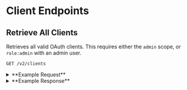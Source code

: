 # Client Endpoints

## Retrieve All Clients
Retrieves all valid OAuth clients. This requires either the `admin` scope, or `role:admin` with an admin user.

```
GET /v2/clients
```

<details>
<summary>**Example Request**</summary>
**Example Request:**
```sh
curl -X GET \
  -H "Authorization: ${ACCESS_TOKEN}" \
  https://northstar.dosomething.org/v2/clients
```
</details>

<details>
<summary>**Example Response**</summary>
```js
// 200 OK

{
  "data": [
    {
      "title": "Trusted Test Client",
      "description": "A trusted example client.",
      "client_id": "trusted-test-client",
      "client_secret": "Mq3kXQZldCXmDKs2XxJvC2qsuzfUusdQ",
      "scope": [
        "admin",
        "user",
        "role:admin"
      ],
      "refresh_tokens": 28,
      "updated_at": "2016-07-07T15:46:21+0000",
      "created_at": "2016-07-06T18:26:04+0000"
    },
    {
      "title": "Untrusted Test Client",
      "description": "A untrusted example client.",
      "client_id": "untrusted-test-client",
      "client_secret": "qZRBJiOXsE657sUuvYcRzHAMNjHUdjkH",
      "scope": [
        "user"
      ],
      "refresh_tokens": 16,
      "updated_at": "2016-07-06T18:26:04+0000",
      "created_at": "2016-07-06T18:26:04+0000"
    }
  ],
  "meta": {
    "pagination": {
      "total": 2,
      "count": 2,
      "per_page": 20,
      "current_page": 1,
      "total_pages": 1,
      "links": []
    }
  }
}
```
</details>

## Create a Client
Creates a new OAuth client. This requires either the `admin` scope, or `role:admin` with an admin user.

```
POST /v2/clients
```

**Request Parameters:**

```js
{
  /* The application's title. */
  title: String

  /* (optional) The description for this application. */
  description: String
  
  /* Application ID for the new key */
  client_id: String

  /* Whitelisted client scope(s) */
  scope: Array
  
  /* (optional) Allowed OAuth grants(s): password, auth_code, client_credentials */
  allowed_grants: Array
  
  /* (optional) The URI to redirect to in the Auth Code flow. */
  redirect_uri: String
}
```

<details>
<summary>**Example Request**</summary>
```sh
curl -X POST \
  -H "Authorization: ${ACCESS_TOKEN}" \
  -H "Content-Type: application/json" \
  -H "Accept: application/json" \
  -d '{"title": "Test Application", "description: "An example app.", "client_id": "test-application", "scope": ["user"]}' \
  https://northstar.dosomething.org/v2/clients
```
</details>

<details>
<summary>**Example Response**</summary>
```js
// 200 OK

{
  "data": {
    "title": "Test Application",
    "description": "An example app.",
    "client_id": "test-application",
    "client_secret": "1laEQhhKtQEaPK0qpESdXHm2EbdLu5sRIRLcRtF8",
    "scope": [
      "user"
    ],
    "refresh_tokens": 0,
    "updated_at": "2015-05-19 17:10:37",
    "created_at": "2015-05-19 17:10:37",
  }
}
```
</details>

## Retrieve a Client
View details for an OAuth client. This requires either the `admin` scope, or `role:admin` with an admin user.

```
GET /v2/clients/:client_id
```

<details>
<summary>**Example Request**</summary>
```sh
curl -X GET\
  -H "Authorization: ${ACCESS_TOKEN}" \
  -H "Content-Type: application/json" \
  -H "Accept: application/json" \
  https://northstar.dosomething.org/v2/clients/test-application
```
</details>


<details>
<summary>**Example Response**</summary>
```js
// 200 OK

{
  "data": {
    "title": "Test Application",
    "description": "An example app.",
    "client_id": "testapplication",
    "client_secret": "1laEQhhKtQEaPK0qpESdXHm2EbdLu5sRIRLcRtF8",
    "scope": [
      "admin",
      "user"
    ],
    "refresh_tokens": 32,
    "updated_at": "2015-05-19 17:10:37",
    "created_at": "2015-05-19 17:10:37",
  }
}
```
</details>

## Update a Client
Updates an existing OAuth client's ID or scope(s). This requires either the `admin` scope, or `role:admin` with an admin user.

```
PUT /v2/clients/:client_id
```

**Request Parameters:**

```js
{
  /* (optional) Change this application's title. */
  title: String

  /* (optional) Change the description for this application. */
  description: String

  /* (optional) Change the whitelisted scope(s) for this application. */
  scope: Array
  
  /* (optional) Allowed OAuth grants(s): password, auth_code, client_credentials */
  allowed_grants: Array
  
  /* (optional) The URI to redirect to in the Auth Code flow. */
  redirect_uri: String
}
```

<details>
<summary>**Example Request**</summary>
```sh
curl -X PUT \
  -H "Authorization: ${ACCESS_TOKEN}" \
  -H "Content-Type: application/json" \
  -H "Accept: application/json" \
  -d '{"scope": ["admin", "user"]}' \
  https://northstar.dosomething.org/v2/clients/test-application
```
</details>


<details>
<summary>**Example Response**</summary>
```js
// 200 OK

{
  "data": {
    "title": "Test Application",
    "description": "An example app.",
    "client_id": "testapplication",
    "client_secret": "1laEQhhKtQEaPK0qpESdXHm2EbdLu5sRIRLcRtF8",
    "scope": [
      "admin",
      "user"
    ],
    "refresh_tokens": 32,
    "updated_at": "2015-05-19 17:10:37",
    "created_at": "2015-05-19 17:10:37",
  }
}
```
</details>


## Delete a Client 
Delete an OAuth client. This will invalidate all refresh tokens that have been created by that client. This requires
either the `admin` scope, or `role:admin` with an admin user.

```
DELETE /v2/clients/:client_id
```


<details>
<summary>**Example Request**</summary>
```sh
curl -X DELETE \
  -H "Authorization: ${ACCESS_TOKEN}" \
  -H "Content-Type: application/json" \
  -H "Accept: application/json" \
  https://northstar.dosomething.org/v2/clients/test-application
```
</details>


<details>
<summary>**Example Response**</summary>
```js
// 200 OK

{
  "success": {
    "code": 200,
    "message": "Deleted client."
  }
}
```
</details>

## Retrieve All Client Scopes
Retrieves all valid scopes and a short description of each.

```
GET /v2/scopes
```

<details>
<summary>**Example Request**</summary>
```sh
curl -X GET https://northstar.dosomething.org/v2/scopes
```

<details>
<summary>**Example Response**</summary>
```js
// 200 OK

{
  "role:admin": {
    "description": "Allows this client to act as an administrator if the user has that role."
  },
  "role:staff": {
    "description": "Allows this client to act as a staff member if the user has that role."
  },
  "admin": {
    "description": "Grant administrative privileges to this token, whether or not the user has the admin role.",
    "warning": true
  },
  "user": {
    "description": "Allows actions to be made on a user's behalf."
  }
}
```
</details>


## Retrieve Public Key
Retrieves the public key which can be used to verify issued JWT access tokens. This endpoint requires either the `admin` scope,
or `role:admin` with an admin user.

```
GET /v2/key
```

<details>
<summary>**Example Request**</summary>
```sh
curl -X GET https://northstar.dosomething.org/v2/key \
  -H "Authorization: ${ACCESS_TOKEN}" \
  -H "Accept: application/json"
```
</details>

<details>
<summary>**Example Response**</summary>
```js
// 200 OK

{
  "algorithm": "RS256",
  "issuer": "http://northstar.dosomething.org",
  "public_key": "-----BEGIN PUBLIC KEY-----\n...\n-----END PUBLIC KEY-----\n"
}
```
</details>

